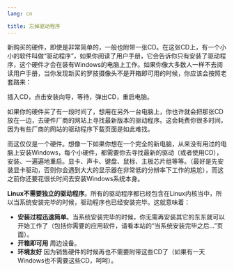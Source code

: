 ```yaml
---
lang: cn

title: 忘掉驱动程序
---
```


新购买的硬件，即使是非常简单的，一般也附带一张CD。在这张CD上，有一个小小的软件叫做“驱动程序”，如果你阅读了用户手册，它会告诉你只有安装了驱动程序，这个硬件才会在装有Windows的电脑上工作。如果你像大多数人一样不去阅读用户手册，当你发现新买的罗技摄像头不是开箱即可用的时候，你应该会按照老套路来：

插入CD，点击安装向导，等待，弹出CD，重启电脑。

如果你的硬件买了有一段时间了，想用在另外一台电脑上，你也许就会把那张CD放在一边，去硬件厂商的网站上寻找最新版本的驱动程序。这会耗费你很多时间，因为有些厂商的网站的驱动程序下载页面是如此难找。

而这仅仅是一个硬件。想像一下如果你想在一个完全的新电脑，从来没有用过的电脑上安装Windows，每个小硬件，都需要你去寻找最新的驱动（或者使用CD），安装、一遍遍地重启。显卡、声卡、键盘、鼠标、主板芯片组等等。（最好是先安装显卡驱动，否则你会遇到大大的显示器在非常低的分辨率下工作的尴尬），而这之前你还要花很长时间去安装Windows系统本身。

<b>Linux不需要独立的驱动程序</b>。所有的驱动程序都已经包含在Linux内核当中，所以当系统安装完毕的时候，驱动程序也已经安装完毕。这就意味着：

<ul>
<li><b>安装过程迅速简单</b>。当系统安装完毕的时候，你无需再安装其它的东东就可以开始工作了（包括你需要的应用软件，请看本站的“当系统安装完毕之后...”页面）。</li>
<li><b>开箱即可用</b> 周边设备。</li>
<li><b>环境友好</b> 因为销售硬件的时候再也不需要附带这些CD了（如果有一天Windows也不需要这些CD，呵呵）。</li>
</ul>




